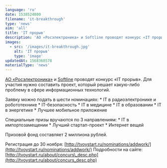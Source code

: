 ```yaml
---
language: 'ru'
date: 1538524800
filename: 'it-breakthrough'
type: 'news'
aim: 'all'
title: 'IT прорыв'
description: 'АО «Росэлектроника» и Softline проводят конкурс «IT прорыв».'
images:
  - src: '/images/it-breakthrough.jpg'
    alt: 'IT прорыв'
    type: 'image'
updatedAt: 1568360578
materialType: 'news'
---
```

[АО «Росэлектроника»](http://www.ruselectronics.ru) и [Softline](https://vk.com/softlinecompany) проводят конкурс «IT прорыв». Для участия нужно составить проект, который решает какую-либо проблему в сфере информационных технологий.

Заявку можно подать в шести номинациях: \* IT в радиоэлектронике и робототехнике \* IT-безопасность \* IT в медицине \* IT в образовании \* IT в энергетике \* Лучшее мобильное приложение

Специальные призы вручаются по 3 направлениям: \* IT в импортозамещении \* Лучший стартап-проект \* Интернет вещей

Призовой фонд составляет 2 миллиона рублей.

Регистрация до 30 ноября: [http://tvoystart.ru/nominations/addwork/](http://tvoystart.ru/nominations/addwork/) Подробности на сайте: [http://tvoystart.ru/about/concurs\_desc.php](http://tvoystart.ru/about/concurs_desc.php)
